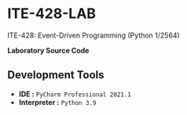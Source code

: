# ITE-428-LAB
ITE-428: Event-Driven Programming (Python 1/2564)

**Laboratory Source Code**

## Development Tools
* **IDE :** `PyCharm Professional 2021.1`
* **Interpreter :** `Python 3.9`
